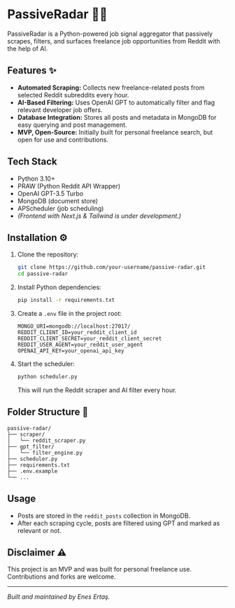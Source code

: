 # PassiveRadar 🚨🤖

PassiveRadar is a Python-powered job signal aggregator that passively scrapes, filters, and surfaces freelance job opportunities from Reddit with the help of AI.

## Features ✨

- **Automated Scraping:** Collects new freelance-related posts from selected Reddit subreddits every hour.
- **AI-Based Filtering:** Uses OpenAI GPT to automatically filter and flag relevant developer job offers.
- **Database Integration:** Stores all posts and metadata in MongoDB for easy querying and post management.
- **MVP, Open-Source:** Initially built for personal freelance search, but open for use and contributions.

## Tech Stack

- Python 3.10+
- PRAW (Python Reddit API Wrapper)
- OpenAI GPT-3.5 Turbo
- MongoDB (document store)
- APScheduler (job scheduling)
- _(Frontend with Next.js & Tailwind is under development.)_

## Installation ⚙️

1. Clone the repository:

   ```bash
   git clone https://github.com/your-username/passive-radar.git
   cd passive-radar
   ```

2. Install Python dependencies:

   ```bash
   pip install -r requirements.txt
   ```

3. Create a `.env` file in the project root:

   ```
   MONGO_URI=mongodb://localhost:27017/
   REDDIT_CLIENT_ID=your_reddit_client_id
   REDDIT_CLIENT_SECRET=your_reddit_client_secret
   REDDIT_USER_AGENT=your_reddit_user_agent
   OPENAI_API_KEY=your_openai_api_key
   ```

4. Start the scheduler:
   ```bash
   python scheduler.py
   ```
   This will run the Reddit scraper and AI filter every hour.

## Folder Structure 📁

```
passive-radar/
├── scraper/
│   └── reddit_scraper.py
├── gpt_filter/
│   └── filter_engine.py
├── scheduler.py
├── requirements.txt
├── .env.example
└── ...
```

## Usage

- Posts are stored in the `reddit_posts` collection in MongoDB.
- After each scraping cycle, posts are filtered using GPT and marked as relevant or not.

## Disclaimer ⚠️

This project is an MVP and was built for personal freelance use.  
Contributions and forks are welcome.

---

_Built and maintained by Enes Ertaş._
